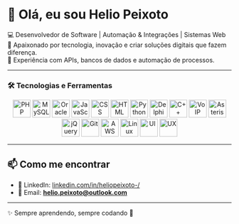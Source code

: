 # 👋 Olá, eu sou Helio Peixoto  

💻 Desenvolvedor de Software | Automação & Integrações | Sistemas Web  
🚀 Apaixonado por tecnologia, inovação e criar soluções digitais que fazem diferença.  
🎯 Experiência com APIs, bancos de dados e automação de processos.  

---
### 🛠️ Tecnologias e Ferramentas

<p align="center">
  <!-- Linguagens -->
  <img src="https://cdn.simpleicons.org/php/777BB4" alt="PHP" width="40" height="40"/>
  <img src="https://cdn.simpleicons.org/mysql/4479A1" alt="MySQL" width="40" height="40"/>
  <img src="https://cdn.simpleicons.org/oracle/F80000" alt="Oracle" width="40" height="40"/>
  <img src="https://cdn.simpleicons.org/javascript/F7DF1E" alt="JavaScript" width="40" height="40"/>
  <img src="https://cdn.simpleicons.org/css3/1572B6" alt="CSS" width="40" height="40"/>
  <img src="https://cdn.simpleicons.org/html5/E34F26" alt="HTML" width="40" height="40"/>
  <img src="https://cdn.simpleicons.org/python/3776AB" alt="Python" width="40" height="40"/>
  <img src="https://cdn.simpleicons.org/delphi/EE1F35" alt="Delphi" width="40" height="40"/>
  <img src="https://cdn.simpleicons.org/cplusplus/00599C" alt="C++" width="40" height="40"/>

  <!-- VOIP & Asterisk -->
  <img src="https://cdn.simpleicons.org/voipms/008000" alt="VoIP" width="40" height="40"/>
  <img src="https://cdn.simpleicons.org/asterisk/F68A1F" alt="Asterisk" width="40" height="40"/>

  <!-- Frameworks & Ferramentas -->
  <img src="https://cdn.simpleicons.org/jquery/0769AD" alt="jQuery" width="40" height="40"/>
  <img src="https://cdn.simpleicons.org/git/F05032" alt="Git" width="40" height="40"/>
  <img src="https://cdn.simpleicons.org/amazonaws/232F3E" alt="AWS" width="40" height="40"/>
  <img src="https://cdn.simpleicons.org/linux/FCC624" alt="Linux" width="40" height="40"/>

  <!-- UI/UX -->
  <img src="https://cdn.simpleicons.org/adobe/FF0000" alt="UI" width="40" height="40"/>
  <img src="https://cdn.simpleicons.org/figma/F24E1E" alt="UX" width="40" height="40"/>
</p>



---

## 📫 Como me encontrar  
- 💼 LinkedIn: [linkedin.com/in/heliopeixoto-/](https://www.linkedin.com/in/heliopeixoto-/)  
- 📧 Email: **helio.peixoto@outlook.com**  

---
✨ Sempre aprendendo, sempre codando 🚀

